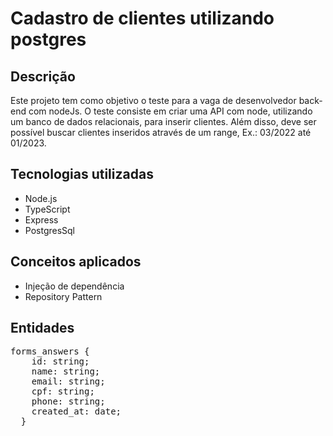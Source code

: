 # Cadastro de clientes utilizando postgres

## Descrição

Este projeto tem como objetivo o teste para a vaga de desenvolvedor back-end com nodeJs. O teste consiste em criar uma API com node, utilizando um banco de dados relacionais, para inserir clientes. Além disso, deve ser possível buscar clientes inseridos através de um range, Ex.: 03/2022 até 01/2023.

## Tecnologias utilizadas

- Node.js
- TypeScript
- Express
- PostgresSql

## Conceitos aplicados

- Injeção de dependência
- Repository Pattern

## Entidades

<pre>
forms_answers {
    id: string;
    name: string;
    email: string;
    cpf: string;
    phone: string;
    created_at: date;
  }
</pre>
